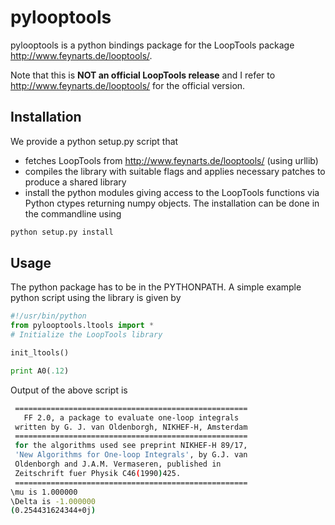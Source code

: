 # pylooptools
pylooptools is a python bindings package for the LoopTools package http://www.feynarts.de/looptools/. 

Note that this is **NOT an official LoopTools release** and I refer to http://www.feynarts.de/looptools/ for the official version. 

## Installation
We provide a python setup.py script that 
 * fetches LoopTools from http://www.feynarts.de/looptools/ (using urllib)
 * compiles the library with suitable flags and applies necessary patches to produce a shared library
 * install the python modules giving access to the LoopTools functions via Python ctypes returning numpy objects.
 The installation can be done in the commandline using
  
 ```bash
python setup.py install
```
## Usage
The python package has to be in the PYTHONPATH. A simple example python script using the library is given by

 
 ```python
#!/usr/bin/python
from pylooptools.ltools import *
# Initialize the LoopTools library

init_ltools()

print A0(.12)
```
Output of the above script is 
``` bash
 ====================================================
   FF 2.0, a package to evaluate one-loop integrals
 written by G. J. van Oldenborgh, NIKHEF-H, Amsterdam
 ====================================================
 for the algorithms used see preprint NIKHEF-H 89/17,
 'New Algorithms for One-loop Integrals', by G.J. van
 Oldenborgh and J.A.M. Vermaseren, published in
 Zeitschrift fuer Physik C46(1990)425.
 ====================================================
\mu is 1.000000
\Delta is -1.000000
(0.254431624344+0j)
```
 
